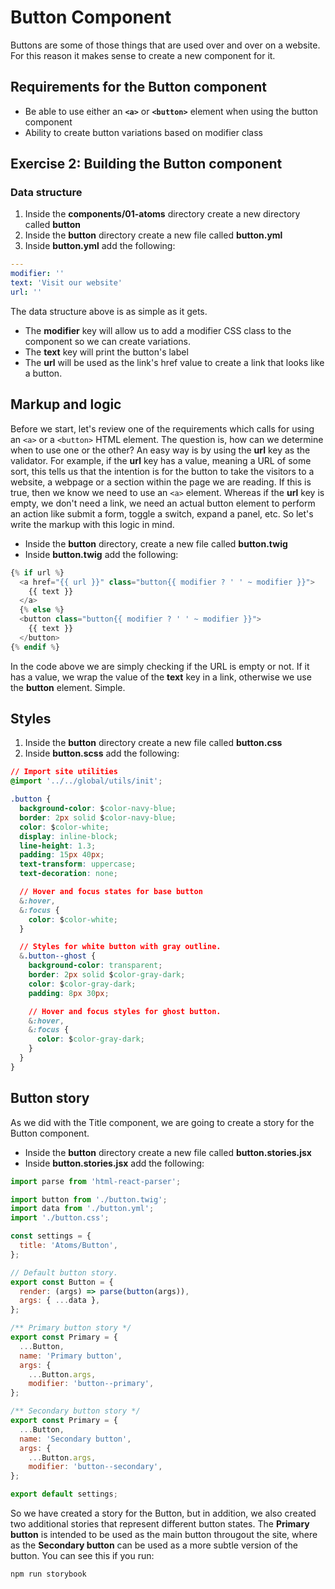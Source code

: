# Button Component

Buttons are some of those things that are used over and over on a website. For this reason it makes sense to create a new component for it.

## Requirements for the Button component

* Be able to use either an **`<a>`** or **`<button>`** element when using the button component
* Ability to create button variations based on modifier class

## Exercise 2: Building the Button component

### Data structure

1. Inside the **components/01-atoms** directory create a new directory called **button**
2. Inside the **button** directory create a new file called **button.yml**
3. Inside **button.yml** add the following:

```yml
---
modifier: ''
text: 'Visit our website'
url: ''
```

The data structure above is as simple as it gets.

* The **modifier** key will allow us to add a modifier CSS class to the component so we can create variations.
* The **text** key will print the button's label
* The **url** will be used as the link's href value to create a link that looks like a button.

## Markup and logic

Before we start, let's review one of the requirements which calls for using an `<a>` or a `<button>` HTML element. The question is, how can we determine when to use one or the other?
An easy way is by using the **url** key as the validator. For example, if the **url** key has a value, meaning a URL of some sort, this tells us that the intention is for the button to take the visitors to a website, a webpage or a section within the page we are reading. If this is true, then we know we need to use an `<a>` element. Whereas if the **url** key is empty, we don't need a link, we need an actual button element to perform an action like submit a form, toggle a switch, expand a panel, etc. So let's write the markup with this logic in mind.

* Inside the **button** directory, create a new file called **button.twig**
* Inside **button.twig** add the following:

```php
{% if url %}
  <a href="{{ url }}" class="button{{ modifier ? ' ' ~ modifier }}">
    {{ text }}
  </a>
  {% else %}
  <button class="button{{ modifier ? ' ' ~ modifier }}">
    {{ text }}
  </button>
{% endif %}
```

In the code above we are simply checking if the URL is empty or not. If it has a value, we wrap the value of the **text** key in a link, otherwise we use the **button** element. Simple.

## Styles

1. Inside the **button** directory create a new file called **button.css**
2. Inside **button.scss** add the following:

```css
// Import site utilities
@import '../../global/utils/init';

.button {
  background-color: $color-navy-blue;
  border: 2px solid $color-navy-blue;
  color: $color-white;
  display: inline-block;
  line-height: 1.3;
  padding: 15px 40px;
  text-transform: uppercase;
  text-decoration: none;

  // Hover and focus states for base button
  &:hover,
  &:focus {
    color: $color-white;
  }

  // Styles for white button with gray outline.
  &.button--ghost {
    background-color: transparent;
    border: 2px solid $color-gray-dark;
    color: $color-gray-dark;
    padding: 8px 30px;

    // Hover and focus styles for ghost button.
    &:hover,
    &:focus {
      color: $color-gray-dark;
    }
  }
}
```

## Button story

As we did with the Title component, we are going to create a story for the Button component.

* Inside the **button** directory create a new file called **button.stories.jsx**
* Inside **button.stories.jsx** add the following:

```js
import parse from 'html-react-parser';

import button from './button.twig';
import data from './button.yml';
import './button.css';

const settings = {
  title: 'Atoms/Button',
};

// Default button story.
export const Button = {
  render: (args) => parse(button(args)),
  args: { ...data },
};

/** Primary button story */
export const Primary = {
  ...Button,
  name: 'Primary button',
  args: {
    ...Button.args,
    modifier: 'button--primary',
};

/** Secondary button story */
export const Primary = {
  ...Button,
  name: 'Secondary button',
  args: {
    ...Button.args,
    modifier: 'button--secondary',
};

export default settings;
```

So we have created a story for the Button, but in addition, we also created two additional stories that represent different button states. The **Primary button** is intended to be used as the main button througout the site, where as the **Secondary button** can be used as a more subtle version of the button. You can see this if you run:

```bash
npm run storybook
```
